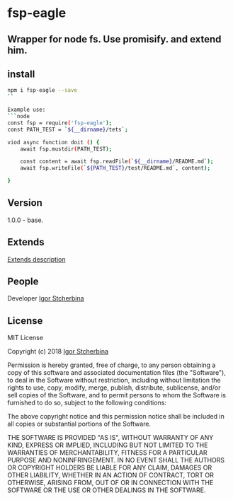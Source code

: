 # fsp-eagle
Wrapper for node fs. Use promisify. and extend him.
---
## install
```bash
npm i fsp-eagle --save
``

Example use:
```node
const fsp = require('fsp-eagle');
const PATH_TEST = `${__dirname}/tets`;

viod async function doit () {
	await fsp.mustdir(PATH_TEST);

	const content = await fsp.readFile(`${__dirname}/README.md`);
	await fsp.writeFile(`${PATH_TEST}/test/README.md`, content);

}
```
## Version
1.0.0 - base.

## Extends
[Extends description](https://github.com/eagle7410/fsp-eagle/blob/master/ext.md)

## People
Developer [Igor Stcherbina](https://github.com/eagle7410)

## License

MIT License

Copyright (c) 2018 [Igor Stcherbina](https://github.com/eagle7410)

Permission is hereby granted, free of charge, to any person obtaining a copy
of this software and associated documentation files (the "Software"), to deal
in the Software without restriction, including without limitation the rights
to use, copy, modify, merge, publish, distribute, sublicense, and/or sell
copies of the Software, and to permit persons to whom the Software is
furnished to do so, subject to the following conditions:

The above copyright notice and this permission notice shall be included in all
copies or substantial portions of the Software.

THE SOFTWARE IS PROVIDED "AS IS", WITHOUT WARRANTY OF ANY KIND, EXPRESS OR
IMPLIED, INCLUDING BUT NOT LIMITED TO THE WARRANTIES OF MERCHANTABILITY,
FITNESS FOR A PARTICULAR PURPOSE AND NONINFRINGEMENT. IN NO EVENT SHALL THE
AUTHORS OR COPYRIGHT HOLDERS BE LIABLE FOR ANY CLAIM, DAMAGES OR OTHER
LIABILITY, WHETHER IN AN ACTION OF CONTRACT, TORT OR OTHERWISE, ARISING FROM,
OUT OF OR IN CONNECTION WITH THE SOFTWARE OR THE USE OR OTHER DEALINGS IN THE
SOFTWARE.

